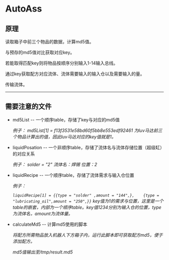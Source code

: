 # AutoAss
原理
----
读取箱子中前三个物品的数据，计算md5值。

与预存的md5值对比获取对应key。

若能取得匹配key则将物品按顺序分别输入1-14输入总线。

通过key获取配方对应流体、流体需要输入的输入仓以及需要输入的量。

传输流体。

***
需要注意的文件
----
* md5List -- 一个顺序table，存储了key与对应的md5值

  	*例子： md5List[1] = f13f3531e58bd60f5bb8e553edf92461 为luv马达前三个物品计算出的值，因此luv马达对应的key值就是1。*

* liquidPosation -- 一个非顺序table，存储了流体名与流体存储位置（超级缸）的对应关系

  	*例子： solder = "2" 流体名：焊锡 位置：2*

* liquidRecipe -- 一个顺序table，存储了流体需求与输入仓位置

  	*例子：*
  
  	*`liquidRecipe[1] = {{type = "solder" ,amount = "144",},	{type = "lubricating_oil",amount = "250",}}`*
  	*key值为1的需求与位置，这里是一个table的嵌套，内部为一个顺序table。key值1234分别为输入仓的位置，type为流体名，amount为流体量。*

* calculateMd5 -- 计算md5使用的脚本
	
	*将配方所需物品放入机器人下方箱子内，运行此脚本即可获取配方md5，便于添加配方。*
	
	*md5值输出至/tmp/result.md5*
	
	
